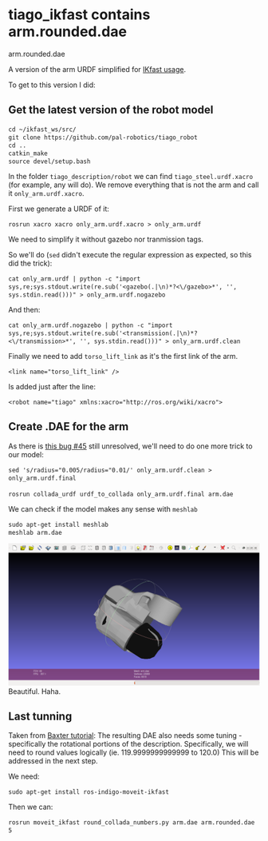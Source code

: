 # tiago_ikfast contains arm.rounded.dae

arm.rounded.dae

A version of the arm URDF simplified for [IKfast usage](https://github.com/pal-robotics/tiago_ikfast_arm_plugin).

To get to this version I did:

## Get the latest version of the robot model
    cd ~/ikfast_ws/src/
    git clone https://github.com/pal-robotics/tiago_robot
    cd ..
    catkin_make
    source devel/setup.bash

In the folder `tiago_description/robot` we can find `tiago_steel.urdf.xacro` (for example, any will do). We remove everything that is not the arm and call it `only_arm.urdf.xacro`.

First we generate a URDF of it:

    rosrun xacro xacro only_arm.urdf.xacro > only_arm.urdf

We need to simplify it without gazebo nor tranmission tags.

So we'll do (`sed` didn't execute the regular expression as expected, so this did the trick):

    cat only_arm.urdf | python -c "import sys,re;sys.stdout.write(re.sub('<gazebo(.|\n)*?<\/gazebo>*', '', sys.stdin.read()))" > only_arm.urdf.nogazebo 

And then:

    cat only_arm.urdf.nogazebo | python -c "import sys,re;sys.stdout.write(re.sub('<transmission(.|\n)*?<\/transmission>*', '', sys.stdin.read()))" > only_arm.urdf.clean

Finally we need to add `torso_lift_link` as it's the first link of the arm.

    <link name="torso_lift_link" />
Is added just after the line:

    <robot name="tiago" xmlns:xacro="http://ros.org/wiki/xacro">

## Create .DAE for the arm
As there is [this bug #45](https://github.com/ros/robot_model/issues/45) still unresolved, we'll need to do one more trick to our model:

    sed 's/radius="0.005/radius="0.01/' only_arm.urdf.clean > only_arm.urdf.final

    rosrun collada_urdf urdf_to_collada only_arm.urdf.final arm.dae

We can check if the model makes any sense with `meshlab`

    sudo apt-get install meshlab
    meshlab arm.dae

![arm.dae image](https://raw.githubusercontent.com/pal-robotics/tiago_ikfast/master/arm.dae.png)
Beautiful. Haha.

## Last tunning
Taken from [Baxter tutorial](http://sdk.rethinkrobotics.com/wiki/Custom_IKFast_for_your_Baxter):
The resulting DAE also needs some tuning - specifically the rotational portions of the description. Specifically, we will need to round values logically (ie. 119.9999999999999 to 120.0) This will be addressed in the next step.

We need:

    sudo apt-get install ros-indigo-moveit-ikfast

Then we can:

    rosrun moveit_ikfast round_collada_numbers.py arm.dae arm.rounded.dae 5

